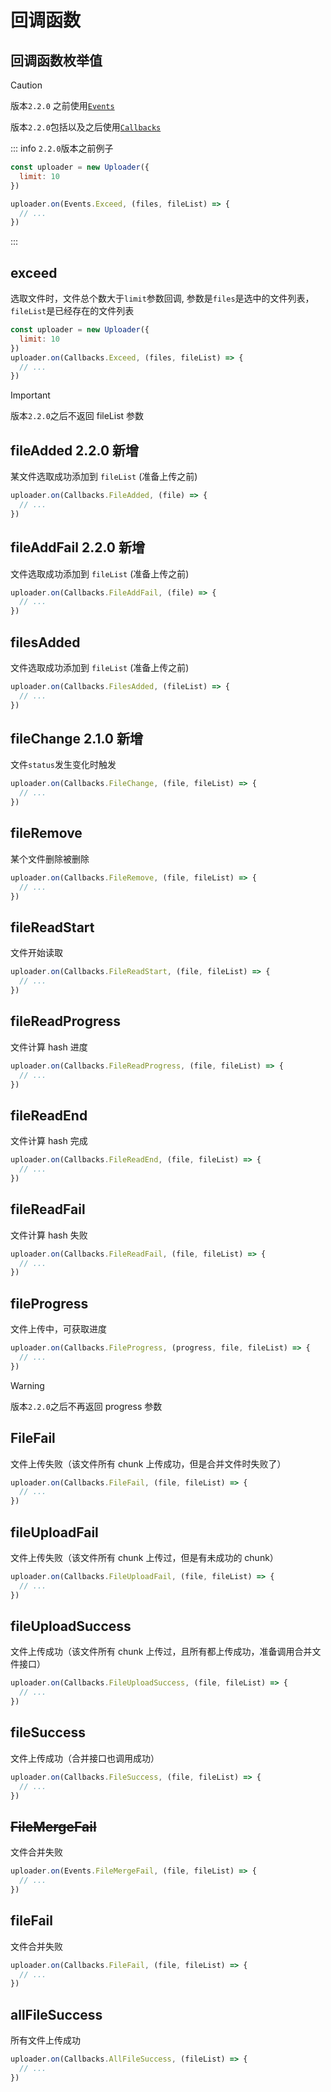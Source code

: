 # 回调函数

## 回调函数枚举值

> [!CAUTION]
> 版本`2.2.0` 之前使用[`Events`](enum.md#events)
>
> 版本`2.2.0`包括以及之后使用[`Callbacks`](enum.md#callbacks)

::: info `2.2.0`版本之前例子

```js
const uploader = new Uploader({
  limit: 10
})

uploader.on(Events.Exceed, (files, fileList) => {
  // ...
})
```

:::

## exceed

选取文件时，文件总个数大于`limit`参数回调, 参数是`files`是选中的文件列表，`fileList`是已经存在的文件列表

```js
const uploader = new Uploader({
  limit: 10
})
uploader.on(Callbacks.Exceed, (files, fileList) => {
  // ...
})
```

> [!IMPORTANT]
> 版本`2.2.0`之后不返回 fileList 参数

## fileAdded <Badge type="tip">2.2.0 新增</Badge>

某文件选取成功添加到 `fileList` (准备上传之前)

```js
uploader.on(Callbacks.FileAdded, (file) => {
  // ...
})
```

## fileAddFail <Badge type="tip">2.2.0 新增</Badge>

文件选取成功添加到 `fileList` (准备上传之前)

```js
uploader.on(Callbacks.FileAddFail, (file) => {
  // ...
})
```

## filesAdded

文件选取成功添加到 `fileList` (准备上传之前)

```js
uploader.on(Callbacks.FilesAdded, (fileList) => {
  // ...
})
```

## fileChange <Badge type="tip">2.1.0 新增</Badge>

文件`status`发生变化时触发

```js
uploader.on(Callbacks.FileChange, (file, fileList) => {
  // ...
})
```

## fileRemove

某个文件删除被删除

```js
uploader.on(Callbacks.FileRemove, (file, fileList) => {
  // ...
})
```

## fileReadStart

文件开始读取

```js
uploader.on(Callbacks.FileReadStart, (file, fileList) => {
  // ...
})
```

## fileReadProgress

文件计算 hash 进度

```js
uploader.on(Callbacks.FileReadProgress, (file, fileList) => {
  // ...
})
```

## fileReadEnd

文件计算 hash 完成

```js
uploader.on(Callbacks.FileReadEnd, (file, fileList) => {
  // ...
})
```

## fileReadFail

文件计算 hash 失败

```js
uploader.on(Callbacks.FileReadFail, (file, fileList) => {
  // ...
})
```

## fileProgress

文件上传中，可获取进度

```js
uploader.on(Callbacks.FileProgress, (progress, file, fileList) => {
  // ...
})
```

> [!WARNING]
> 版本`2.2.0`之后不再返回 progress 参数

## FileFail

文件上传失败（该文件所有 chunk 上传成功，但是合并文件时失败了）

```js
uploader.on(Callbacks.FileFail, (file, fileList) => {
  // ...
})
```

## fileUploadFail

文件上传失败（该文件所有 chunk 上传过，但是有未成功的 chunk）

```js
uploader.on(Callbacks.FileUploadFail, (file, fileList) => {
  // ...
})
```

## fileUploadSuccess

文件上传成功（该文件所有 chunk 上传过，且所有都上传成功，准备调用合并文件接口）

```js
uploader.on(Callbacks.FileUploadSuccess, (file, fileList) => {
  // ...
})
```

## fileSuccess

文件上传成功（合并接口也调用成功）

```js
uploader.on(Callbacks.FileSuccess, (file, fileList) => {
  // ...
})
```

## ~~FileMergeFail~~ <Badge type="danger" text=" 2.x 版本删除" />

文件合并失败

```js
uploader.on(Events.FileMergeFail, (file, fileList) => {
  // ...
})
```

## fileFail <Badge type="tip" text=" 2.2.0 新增" />

文件合并失败

```js
uploader.on(Callbacks.FileFail, (file, fileList) => {
  // ...
})
```

## allFileSuccess

所有文件上传成功

```js
uploader.on(Callbacks.AllFileSuccess, (fileList) => {
  // ...
})
```

```

```

```

```
